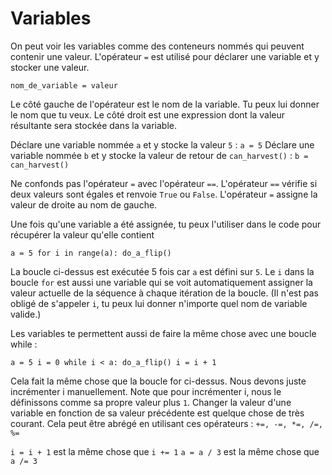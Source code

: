 # Variables
On peut voir les variables comme des conteneurs nommés qui peuvent contenir une valeur.
L'opérateur `=` est utilisé pour déclarer une variable et y stocker une valeur.

`nom_de_variable = valeur`

Le côté gauche de l'opérateur est le nom de la variable. Tu peux lui donner le nom que tu veux.
Le côté droit est une expression dont la valeur résultante sera stockée dans la variable.

Déclare une variable nommée `a` et y stocke la valeur `5` :
`a = 5`
Déclare une variable nommée `b` et y stocke la valeur de retour de `can_harvest()` :
`b = can_harvest()`

Ne confonds pas l'opérateur `=` avec l'opérateur `==`.
L'opérateur `==` vérifie si deux valeurs sont égales et renvoie `True` ou `False`.
L'opérateur `=` assigne la valeur de droite au nom de gauche.

Une fois qu'une variable a été assignée, tu peux l'utiliser dans le code pour récupérer la valeur qu'elle contient

`a = 5
for i in range(a):
	do_a_flip()`

La boucle ci-dessus est exécutée 5 fois car `a` est défini sur `5`.
Le `i` dans la boucle `for` est aussi une variable qui se voit automatiquement assigner la valeur actuelle de la séquence à chaque itération de la boucle. (Il n'est pas obligé de s'appeler `i`, tu peux lui donner n'importe quel nom de variable valide.)

Les variables te permettent aussi de faire la même chose avec une boucle while :

`a = 5
i = 0
while i < a:
	do_a_flip()
	i = i + 1`

Cela fait la même chose que la boucle for ci-dessus. Nous devons juste incrémenter i manuellement.
Note que pour incrémenter i, nous le définissons comme sa propre valeur plus `1`. Changer la valeur d'une variable en fonction de sa valeur précédente est quelque chose de très courant.
Cela peut être abrégé en utilisant ces opérateurs : `+=, -=, *=, /=, %=`

`i = i + 1` est la même chose que `i += 1`
`a = a / 3` est la même chose que `a /= 3`